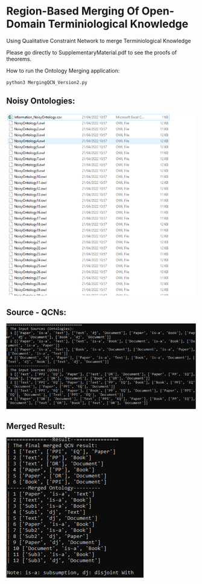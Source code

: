 # Region-Based Merging Of Open-Domain Terminiological Knowledge
Using Qualitative Constraint Network to merge Terminiological Knowledge

Please go directly to SupplementaryMaterial.pdf to see the proofs of theorems.

How to run the Ontology Merging application:
```
python3 MergingQCN_Version2.py
```
## Noisy Ontologies:

![Image 1](NoisyOntologyList.PNG)

## Source - QCNs:

![Image 2](OntologyQCN.PNG)

## Merged Result:

![Image 3](Result.PNG)
